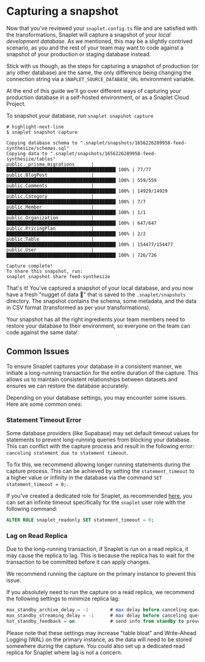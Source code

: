# Capturing a snapshot

Now that you've reviewed your `snaplet.config.ts` file and are satisfied with the transformations, Snaplet will capture a snapshot of your _local development database_. As we mentioned, this may be a slightly contrived scenario, as you and the rest of your team may want to code against a snapshot of your production or staging database instead. 

Stick with us though, as the steps for capturing a snapshot of production (or any other database) are the same, the only difference being changing the connection string via a `SNAPLET_SOURCE_DATABASE_URL` environment variable. 

At the end of this guide we'll go over different ways of capturing your production database in a self-hosted environment, or as a Snaplet Cloud Project.

To snapshot your database, run `snaplet snapshot capture`

```terminal
# highlight-next-line
$ snaplet snapshot capture

Copying database schema to ".snaplet/snapshots/1656226289958-feed-synthesize/schemas.sql"
Copying data to ".snaplet/snapshots/1656226289958-feed-synthesize/tables"
public._prisma_migrations      | ████████████████████████████████████████ 100% | 77/77
public.BlogPost                | ████████████████████████████████████████ 100% | 559/559
public.Comments                | ████████████████████████████████████████ 100% | 14929/14929
public.Category                | ████████████████████████████████████████ 100% | 7/7
public.Member                  | ████████████████████████████████████████ 100% | 1/1
public.Organization            | ████████████████████████████████████████ 100% | 647/647
public.PricingPlan             | ████████████████████████████████████████ 100% | 2/2
public.Table                   | ████████████████████████████████████████ 100% | 154477/154477
public.User                    | ████████████████████████████████████████ 100% | 726/726

Capture complete!
To share this snapshot, run:
snaplet snapshot share feed-synthesize
```

That's it! You've captured a snapshot of your local database, and you now have a fresh "nugget of data 🍗" that is saved to the `.snaplet/snapshots` directory.
The snapshot contains the schema, some metadata, and the data in CSV format (transformed as per your transformations).

Your snapshot has all the right ingredients your team members need to restore your database to their environment, so everyone on the team can code against the same data!

## Common Issues

To ensure Snaplet captures your database in a consistent manner, we initiate a long-running transaction for the entire duration of the capture. This allows us to maintain consistent relationships between datasets and ensures we can restore the database accurately.

Depending on your database settings, you may encounter some issues. Here are some common ones:

### Statement Timeout Error

Some database providers (like Supabase) may set default timeout values for statements to prevent long-running queries from blocking your database. This can conflict with the capture process and result in the following error: `canceling statement due to statement timeout`.

To fix this, we recommend allowing longer running statements during the capture process. This can be achieved by setting the `statement_timeout` to a higher value or infinity in the database via the command `SET statement_timeout = 0;`.

If you've created a dedicated role for Snaplet, as recommended [here](/guides/postgresql#create-a-read-only-role), you can set an infinite timeout specifically for the `snaplet` user role with the following command:

```sql
ALTER ROLE snaplet_readonly SET statement_timeout = 0;
```

### Lag on Read Replica

Due to the long-running transaction, if Snaplet is run on a read replica, it may cause the replica to lag. This is because the replica has to wait for the transaction to be committed before it can apply changes.

We recommend running the capture on the primary instance to prevent this issue.

If you absolutely need to run the capture on a read replica, we recommend the following settings to minimize replica lag:

```sql
max_standby_archive_delay = -1        # max delay before canceling queries
max_standby_streaming_delay = -1      # max delay before canceling queries -1 allows indefinite delay
hot_standby_feedback = on             # send info from standby to prevent
```

Please note that these settings may increase "table bloat" and Write-Ahead Logging (WAL) on the primary instance, as the data will need to be stored somewhere during the capture. You could also set up a dedicated read replica for Snaplet where lag is not a concern.